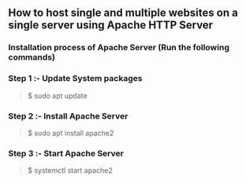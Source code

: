 ## How to host single and multiple websites on a single server using Apache HTTP Server
### Installation process of Apache Server (Run the following commands)
### Step 1 :- Update System packages
> $ sudo apt update
### Step 2 :- Install Apache Server
> $ sudo apt install apache2
### Step 3 :- Start Apache Server
> $ systemctl start apache2
### 
